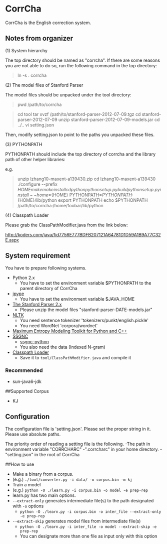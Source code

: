 # CorrCha

CorrCha is the English correction system.

## Notes from organizer

(1) System hierarchy 

The top directory should be named as "corrcha".
If there are some reasons you are not able to do so,
run the following command in the top directory:
> ln -s . corrcha

(2) The model files of Stanford Parser

The model files should be unpacked under the tool
directory:
> pwd
/path/to/corrcha

> cd tool
> tar xvzf /path/to/stanford-parser-2012-07-09.tgz
> cd stanford-parser-2012-07-09
> unzip stanford-parser-2012-07-09-models.jar
> cd ../..
> vi setting.json

Then, modify setting.json to point to the paths
you unpacked these files.

(3) PYTHONPATH

PYTHONPATH should include the top directory of corrcha
and the library path of other helper libraries:

e.g.
> unzip lzhang10-maxent-a139430.zip
> cd lzhang10-maxent-a139430
> ./configure --prefix ${HOME}
> make
> make install
> cd python
> python setup.py build
> python setup.py install --home=${HOME}
> PYTHONPATH=${PYTHONPATH}:${HOME}/lib/python
> export PYTHONPATH
> echo $PYTHONPATH
/path/to/corrcha:/home/foobar/lib/python

(4) Classpath Loader

Please grab the ClassPathModifier.java from the link below:

http://koders.com/java/fid7756E777BDFB207121A64781D1D59A1B9A77C32E.aspx

## System requirement

You have to prepare following systems.

* Python 2.x
    * You have to set the environment variable $PYTHONPATH to the parent directory of CorrCha
* [jpype](http://jpype.sourceforge.net/)
    * You have to set the environment variable $JAVA_HOME
* [The Stanford Parser 2.x](http://nlp.stanford.edu/software/lex-parser.shtml)
    * Please unzip the model files "stanford-parser-DATE-models.jar"
* [NLTK](http://www.nltk.org/)
    * You need sentence tokenizer 'tokenizers/punkt/english.pickle'
    * You need WordNet 'corpora/wordnet'
* [Maximum Entropy Modeling Toolkit for Python and C++](https://github.com/lzhang10/maxent)
* [SSGNC](http://code.google.com/p/ssgnc/)
    * [ssgnc-python](https://github.com/shirayu/ssgnc-python)
    * You also need the data (Indexed N-gram)
* [Classpath Loader](http://blog.daisukeyamashita.com/post/207.html)
    * Save it to ``tool/ClassPathModifier.java`` and compile it


### Recommended
* sun-java6-jdk


##Supported Corpus
* KJ

## Configuration

The configuration file is 'setting.json'.
Please set the proper string in it.
Please use absolute paths.

The priority order of reading a setting file is the following.
-The path in environment variable "CORRCHARC"
-".corrcharc" in your home directory.
-"setting.json" in the root of CorrCha

##How to use
* Make a binary from a corpus.
 * (e.g.) ` ./tool/converter.py -i data/ -o corpus.bin -m kj `
* Train a model
 * (e.g.) `python -O ./learn.py -i corpus.bin -o model -e prep-rep`
 * learn.py has two main options.
 * `--extract-only` generates intermediate file(s) to the path designated with `-o` options
     *  `python -O ./learn.py -i corpus.bin -o inter_file --extract-only -e prep-rep`
 * `--extract-skip` generates model files from intermediate file(s)
     *  `python -O ./learn.py -i inter_file -o model --extract-skip -e prep-rep`
     * You can designate more than one file as input only with this option

